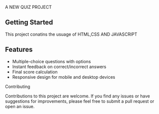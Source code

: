 A NEW QUIZ PROJECT

## Getting Started
This project conatins the usuage of HTML,CSS AND JAVASCRIPT

## Features

- Multiple-choice questions with options
- Instant feedback on correct/incorrect answers
- Final score calculation
- Responsive design for mobile and desktop devices

Contributing

Contributions to this project are welcome. If you find any issues or have suggestions for improvements, please feel free to submit a pull request or open an issue.
